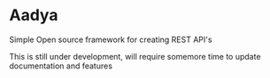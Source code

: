 Aadya
====

Simple Open source framework for creating REST API's

This is still under development, will require somemore time to update documentation and features
